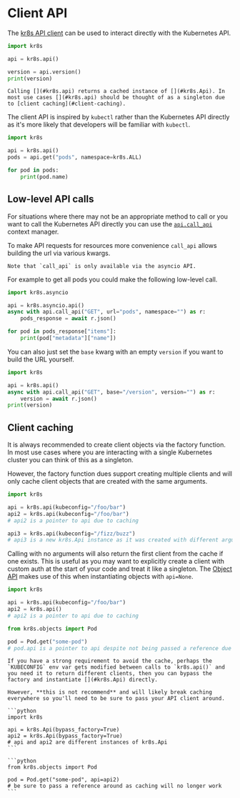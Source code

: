 # Client API

The [kr8s API client](#kr8s.api) can be used to interact directly with the Kubernetes API.

```python
import kr8s

api = kr8s.api()

version = api.version()
print(version)
```

```{tip}
Calling [](#kr8s.api) returns a cached instance of [](#kr8s.Api). In most use cases [](#kr8s.api) should be thought of as a singleton due to [client caching](#client-caching).
```

The client API is inspired by `kubectl` rather than the Kubernetes API directly as it's more likely that developers will be familiar with `kubectl`.

```python
import kr8s

api = kr8s.api()
pods = api.get("pods", namespace=kr8s.ALL)

for pod in pods:
    print(pod.name)
```

## Low-level API calls

For situations where there may not be an appropriate method to call or you want to call the Kubernetes API directly you can use the [`api.call_api`](#kr8s.Api.call_api) context manager.

To make API requests for resources more convenience `call_api` allows building the url via various kwargs.

```{info}
Note that `call_api` is only available via the asyncio API.
```

For example to get all pods you could make the following low-level call.

```python
import kr8s.asyncio

api = kr8s.asyncio.api()
async with api.call_api("GET", url="pods", namespace="") as r:
    pods_response = await r.json()

for pod in pods_response["items"]:
    print(pod["metadata"]["name"])
```

You can also just set the `base` kwarg with an empty `version` if you want to build the URL yourself.

```python
import kr8s

api = kr8s.api()
async with api.call_api("GET", base="/version", version="") as r:
    version = await r.json()
print(version)
```

## Client caching

It is always recommended to create client objects via the [](#kr8s.api) factory function. In most use cases where you are interacting with a single Kubernetes cluster you can think of this as a singleton.

However, the factory function dues support creating multiple clients and will only cache client objects that are created with the same arguments.

```python
import kr8s

api = kr8s.api(kubeconfig="/foo/bar")
api2 = kr8s.api(kubeconfig="/foo/bar")
# api2 is a pointer to api due to caching

api3 = kr8s.api(kubeconfig="/fizz/buzz")
# api3 is a new kr8s.Api instance as it was created with different arguments
```

Calling [](#kr8s.api) with no arguments will also return the first client from the cache if one exists. This is useful as you may want to explicitly create a client with custom auth at the start of your code and treat it like a singleton. The [Object API](object) makes use of this when instantiating objects with `api=None`.

```python
import kr8s

api = kr8s.api(kubeconfig="/foo/bar")
api2 = kr8s.api()
# api2 is a pointer to api due to caching
```

```python
from kr8s.objects import Pod

pod = Pod.get("some-pod")
# pod.api is a pointer to api despite not being passed a reference due to caching
```

````{danger}
If you have a strong requirement to avoid the cache, perhaps the `KUBECONFIG` env var gets modified between calls to `kr8s.api()` and you need it to return different clients, then you can bypass the factory and instantiate [](#kr8s.Api) directly.

However, **this is not recommend** and will likely break caching everywhere so you'll need to be sure to pass your API client around.

```python
import kr8s

api = kr8s.Api(bypass_factory=True)
api2 = kr8s.Api(bypass_factory=True)
# api and api2 are different instances of kr8s.Api
```

```python
from kr8s.objects import Pod

pod = Pod.get("some-pod", api=api2)
# be sure to pass a reference around as caching will no longer work
```

````
